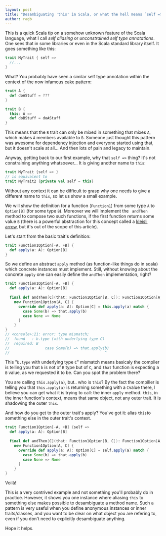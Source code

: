 ```yaml
---
layout: post
title: "Desambiguating 'this' in Scala, or what the hell means `self =>`?"
author: ragb
---
```


This is a quick Scala tip on a somehow unknown feature of the Scala language, what I call *self aliasing* or *unconstrained self type annotations*. One sees that in some libraries or even in the Scala standard library itself.
It goes something like this:

```scala
trait MyTrait { self =>
  //...
}
```

What? You probably have seen a similar self type annotation within the context of the now infamous cake pattern:

```scala
trait A {
  def doAStuff = ???
}

trait B {
  this: A =>
  def doBStuff = doAStuff
}
```

This means that the `B` trait can only be mixed in something that mixes `A`, which makes `A` members available to `B`.
Someone just thought this pattern was awesome for dependency injection and everyone started using that, but it doesn't scale at all... And then lots of pain and legacy to maintain.

Anyway, getting back to our first example, why that `self =>`
 thing? It's not constraining anything whatsoever... It is giving another name to `this`:
 
```scala
trait MyTrait {self => }
// is equivalent to
trait MyTrait2 {private val self = this}
```

Without any context it can be difficult to grasp why one needs to give a different name to `this`, so let us show a small example.

We will show the definition for a function (`Function1`) from some type `A` to `Option[B]` (for some type `B`). Moreover we will implement the `
andThen` method to compose two such functions, if the first function returns some value `B`
(there is a powerful abstraction for this concept called a [kleisli arrow][kleisli], but it's out of the scope of this article).

Let's start from the basic trait's definition:

```scala
trait Function1Option[-A, +B] {
  def apply(a: A): Option[B]
}
```

So we define an abstract `apply` method (as function-like things do in scala) which concrete instances must implement. Still, without knowing about the concrete `apply`
one can easily define the `andThen` implementation, right?
 
```scala
trait Function1Option[-A, +B] {
  def apply(a: A): Option[B]
  
  final def andThen[C](that: Function1Option[B, C]): Function1Option[A, C] =
    new Function1Option[A, C] {
      override def apply(a: A): Option[C] = this.apply(a) match {
        case Some(b) => that.apply(b)
        case None => None
      }
    }
}
// <console>:21: error: type mismatch;
//  found   : b.type (with underlying type C)
//  required: B
//                case Some(b) => that.apply(b)
//                                           ^
```
 
This "`b.type` with underlying type `C`" mismatch means basicaly the compiler is telling you that `b` is not of `B` type but of `C`, and `that` function is expecting a `B` value, as we requested it to be.
Can you spot the problem there?

You are calling `this.apply(a)`, but.. who is `this`?
By the fact the compiller is telling you that `this.apply(a)` is returning something with a `C`value there, I believe you can get what it is trying to call: the inner `apply` method.
`this`, in the inner function's context, means that same object, not any outer trait. It is shadowing the outer `this`.

And how do you get to the outer trait's apply?
You've got it: alias `this`to something else in the outer trait's context.
 
```scala
trait Function1Option[-A, +B] {self =>
  def apply(a: A): Option[B]
  
  final def andThen[C](that: Function1Option[B, C]): Function1Option[A, C] =
    new Function1Option[A, C] {
      override def apply(a: A): Option[C] = self.apply(a) match {
        case Some(b) => that.apply(b)
        case None => None
      }
    }
}
```
 
Voilà!
 
This is a very contrived example and not something you'll probably do in practice. However, it shows you one instance where aliasing `this` to something else makes possible to desambiguate a method name.
Such a pattern is very useful when you define anonymous instances or inner traits/classes, and you want to be clear on what object you are refering to, even if you don't need to explicitly desambiguate anything.
 
Hope it helps.
 
[kleisli]: https://typelevel.org/cats/datatypes/kleisli.html
